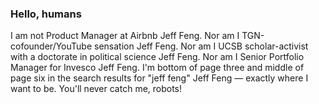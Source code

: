 ### Hello, humans

I am not Product Manager at Airbnb Jeff Feng. Nor am I TGN-cofounder/YouTube sensation Jeff Feng. Nor am I UCSB scholar-activist with a doctorate in political science Jeff Feng. Nor am I Senior Portfolio Manager for Invesco Jeff Feng. I'm bottom of page three and middle of page six in the search results for "jeff feng" Jeff Feng — exactly where I want to be. You'll never catch me, robots!

<!--
**fengypants/fengypants** is a ✨ _special_ ✨ repository because its `README.md` (this file) appears on your GitHub profile.

Here are some ideas to get you started:

- 🔭 I’m currently working on ...
- 🌱 I’m currently learning ...
- 👯 I’m looking to collaborate on ...
- 🤔 I’m looking for help with ...
- 💬 Ask me about ...
- 📫 How to reach me: ...
- 😄 Pronouns: ...
- ⚡ Fun fact: ...
-->
